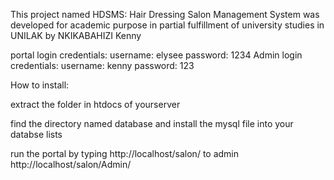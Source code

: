 This project named HDSMS: Hair Dressing Salon Management System  was developed for academic purpose 
in partial fulfillment of university studies in UNILAK by NKIKABAHIZI Kenny

portal login credentials: username: elysee
                          password: 1234
Admin login credentials: username: kenny
                         password: 123


How to install:

extract the folder in htdocs of yourserver

find the directory named database and install the mysql file into your databse lists

run the portal by typing http://localhost/salon/
                to admin http://localhost/salon/Admin/           